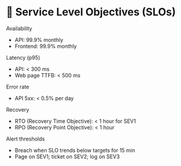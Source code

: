 # 📏 Service Level Objectives (SLOs)

Availability
- API: 99.9% monthly
- Frontend: 99.9% monthly

Latency (p95)
- API: < 300 ms
- Web page TTFB: < 500 ms

Error rate
- API 5xx: < 0.5% per day

Recovery
- RTO (Recovery Time Objective): < 1 hour for SEV1
- RPO (Recovery Point Objective): < 1 hour

Alert thresholds
- Breach when SLO trends below targets for 15 min
- Page on SEV1; ticket on SEV2; log on SEV3
